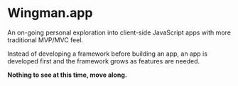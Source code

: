 Wingman.app
===========

An on-going personal exploration into client-side JavaScript apps with more traditional MVP/MVC feel.

Instead of developing a framework before building an app, an app is developed first and the framework grows as features are needed.

**Nothing to see at this time, move along.**
